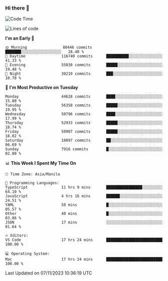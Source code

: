 ### Hi there 👋

<!--START_SECTION:waka-->
![Code Time](http://img.shields.io/badge/Code%20Time-4%2C498%20hrs%2014%20mins-blue)

![Lines of code](https://img.shields.io/badge/From%20Hello%20World%20I%27ve%20Written-112.9%20million%20lines%20of%20code-blue)

**I'm an Early 🐤** 

```text
🌞 Morning                80446 commits       ███████░░░░░░░░░░░░░░░░░░   28.48 % 
🌆 Daytime                116740 commits      ██████████░░░░░░░░░░░░░░░   41.33 % 
🌃 Evening                55030 commits       █████░░░░░░░░░░░░░░░░░░░░   19.48 % 
🌙 Night                  30219 commits       ███░░░░░░░░░░░░░░░░░░░░░░   10.70 % 
```
📅 **I'm Most Productive on Tuesday** 

```text
Monday                   44628 commits       ████░░░░░░░░░░░░░░░░░░░░░   15.80 % 
Tuesday                  56358 commits       █████░░░░░░░░░░░░░░░░░░░░   19.95 % 
Wednesday                50796 commits       ████░░░░░░░░░░░░░░░░░░░░░   17.99 % 
Thursday                 52933 commits       █████░░░░░░░░░░░░░░░░░░░░   18.74 % 
Friday                   50907 commits       █████░░░░░░░░░░░░░░░░░░░░   18.02 % 
Saturday                 18897 commits       ██░░░░░░░░░░░░░░░░░░░░░░░   06.69 % 
Sunday                   7916 commits        █░░░░░░░░░░░░░░░░░░░░░░░░   02.80 % 
```


📊 **This Week I Spent My Time On** 

```text
🕑︎ Time Zone: Asia/Manila

💬 Programming Languages: 
TypeScript               11 hrs 9 mins       ████████████████░░░░░░░░░   64.10 % 
JavaScript               4 hrs 16 mins       ██████░░░░░░░░░░░░░░░░░░░   24.51 % 
YAML                     58 mins             █░░░░░░░░░░░░░░░░░░░░░░░░   05.57 % 
Other                    40 mins             █░░░░░░░░░░░░░░░░░░░░░░░░   03.86 % 
JSON                     17 mins             ░░░░░░░░░░░░░░░░░░░░░░░░░   01.64 % 

🔥 Editors: 
VS Code                  17 hrs 24 mins      █████████████████████████   100.00 % 

💻 Operating System: 
Mac                      17 hrs 24 mins      █████████████████████████   100.00 % 
```


 Last Updated on 07/11/2023 10:36:19 UTC
<!--END_SECTION:waka-->


<!--
**rad182/rad182** is a ✨ _special_ ✨ repository because its `README.md` (this file) appears on your GitHub profile.

Here are some ideas to get you started:

- 🔭 I’m currently working on ...
- 🌱 I’m currently learning ...
- 👯 I’m looking to collaborate on ...
- 🤔 I’m looking for help with ...
- 💬 Ask me about ...
- 📫 How to reach me: ...
- 😄 Pronouns: ...
- ⚡ Fun fact: ...
-->
